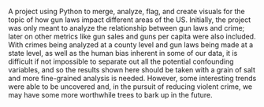 A project using Python to merge, analyze, flag, and create visuals for the topic of how gun laws impact different areas of the US. Initially, the project was only meant to analyze the relationship between gun laws and crime; later on other metrics like gun sales and guns per capita were also included. With crimes being analyzed at a county level and gun laws being made at a state level, as well as the human bias inherent in some of our data, it is difficult if not impossible to separate out all the potential confounding variables, and so the results shown here should be taken with a grain of salt and more fine-grained analysis is needed. However, some interesting trends were able to be uncovered and, in the pursuit of reducing violent crime, we may have some more worthwhile trees to bark up in the future. 
